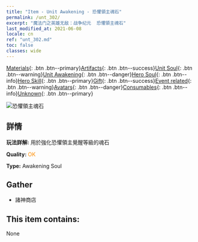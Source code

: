 ```yaml
---
title: "Item - Unit Awakening - 恐懼領主魂石"
permalink: /unt_302/
excerpt: "魔法门之英雄无敌：战争纪元  恐懼領主魂石"
last_modified_at: 2021-06-08
locale: cn
ref: "unt_302.md"
toc: false
classes: wide
---
```

 [Materials](/ItemsCN/){: .btn .btn--primary}[Artifacts](/ItemsCN/Artifacts/){: .btn .btn--success}[Unit Soul](/ItemsCN/UnitSoul/){: .btn .btn--warning}[Unit Awakening](/ItemsCN/UnitAwakening/){: .btn .btn--danger}[Hero Soul](/ItemsCN/HeroSoul/){: .btn .btn--info}[Hero Skill](/ItemsCN/HeroSkill/){: .btn .btn--primary}[Gift](/ItemsCN/Gift/){: .btn .btn--success}[Event related](/ItemsCN/Events/){: .btn .btn--warning}[Avatars](/ItemsCN/Avatars/){: .btn .btn--danger}[Consumables](/ItemsCN/Consumables/){: .btn .btn--info}[Unknown](/ItemsCN/Unknown/){: .btn .btn--primary}

 ![恐懼領主魂石](/images/u/tia_siwangqishi.jpg)

## 詳情
 **玩法詳解:** 用於強化恐懼領主覺醒等級的魂石

 **Quality:** <span style="color: #FF8C00">OK</span>

 **Type:** Awakening Soul

## Gather

*    諸神商店 

## This item contains:

  None

